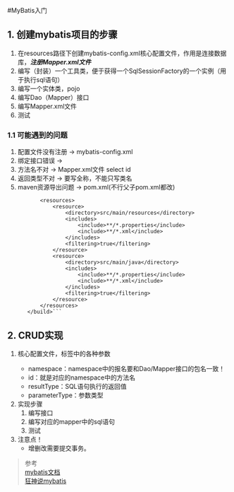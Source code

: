 #MyBatis入门
## 1. 创建mybatis项目的步骤
1. 在resources路径下创建mybatis-config.xml核心配置文件，作用是连接数据库，***注册Mapper.xml文件***
2. 编写（封装）一个工具类，便于获得一个SqlSessionFactory的一个实例（用于执行sql语句）
3. 编写一个实体类，pojo
4. 编写Dao（Mapper）接口
5. 编写Mapper.xml文件
6. 测试

### 1.1 可能遇到的问题
1. 配置文件没有注册 -> mybatis-config.xml  <mapper>
2. 绑定接口错误 -> <mapper namespace="com.chen.dao.UserMapper">
3. 方法名不对 -> Mapper.xml文件 select id
4. 返回类型不对 -> 要写全称，不能只写类名
5. maven资源导出问题 -> pom.xml(不行父子pom.xml都改)
    ```<build>
           <resources>
               <resource>
                   <directory>src/main/resources</directory>
                   <includes>
                       <include>**/*.properties</include>
                       <include>**/*.xml</include>
                   </includes>
                   <filtering>true</filtering>
               </resource>
               <resource>
                   <directory>src/main/java</directory>
                   <includes>
                       <include>**/*.properties</include>
                       <include>**/*.xml</include>
                   </includes>
                   <filtering>true</filtering>
               </resource>
           </resources>
       </build>```
## 2. CRUD实现
1. 核心配置文件，<mapper>标签中的各种参数
    * namespace：namespace中的报名要和Dao/Mapper接口的包名一致！
    * id：就是对应的namespace中的方法名
    * resultType：SQL语句执行的返回值
    * parameterType：参数类型
2. 实现步骤
    1. 编写接口
    2. 编写对应的mapper中的sql语句
    3. 测试
3. 注意点！
    * 增删改需要提交事务。
> 参考    
> [mybatis文档](https://mybatis.org/mybatis-3/zh/index.html)    
> [狂神说mybatis](https://www.bilibili.com/video/BV1NE411Q7Nx?p=2)
